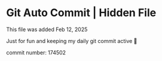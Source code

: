 # Git Auto Commit | Hidden File

This file was added Feb 12, 2025

Just for fun and keeping my daily git commit active 🤪

commit number: 174502
